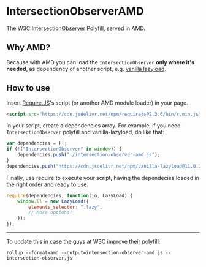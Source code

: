 # IntersectionObserverAMD

The [W3C IntersectionObserver Polyfill](https://github.com/w3c/IntersectionObserver), served in AMD.

## Why AMD?

Because with AMD you can load the `IntersectionObserver` **only where it's needed**, as dependency of another script, e.g. [vanilla lazyload](https://github.com/verlok/lazyload).

## How to use

Insert [Require.JS](https://requirejs.org/)'s script (or another AMD module loader) in your page.

```html
<script src="https://cdn.jsdelivr.net/npm/requirejs@2.3.6/bin/r.min.js"></script>
```

In your script, create a dependencies array. 
For example, if you need `IntersectionObserver` polyfill and vanilla-lazyload, do like that:

```js
var dependencies = [];
if (!("IntersectionObserver" in window)) {
    dependencies.push("./intersection-observer-amd.js");
}
dependencies.push("https://cdn.jsdelivr.net/npm/vanilla-lazyload@11.0.2/dist/lazyload.amd.min.js");
```

Finally, use require to execute your script, having the dependecies loaded in the right order and ready to use.

```js
require(dependencies, function(io, LazyLoad) {
    window.ll = new LazyLoad({
        elements_selector: ".lazy",
        // More options?
    });
});
```

---

To update this in case the guys at W3C improve their polyfill:

```
rollup --format=amd --output=intersection-observer-amd.js -- intersection-observer.js
```